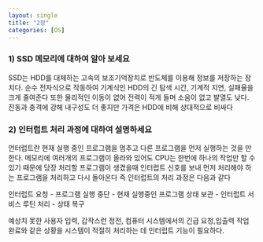 ```yaml
---
layout: single
title: "2장"
categories: [OS]
---
```


### 1) SSD 메모리에 대하여 알아 보세요
	
  
  SSD는 HDD를 대체하는 고속의 보조기억장치로 반도체를 이용해 정보를 저장하는 장치다.
	순수 전자식으로 작동하여 기계식인 HDD의 긴 탐색 시간, 기계적 지연, 실패율을 크게 줄여준다
	또한 물리적인 이동이 없어 전력이 적게 들며 소음이 없고 발열도 낮다. 진동과 충격에 강해 내구성도 더 좋지만
	가격은 HDD에 비해 상대적으로 비싸다

### 2) 인터럽트 처리 과정에 대하여 설명하세요
	
  
  언터럽트란 현재 실행 중인 프로그램을 멈추고 다른 프로그램을 먼저 실행하는 것을 만한다.
	메모리에 여러개의 프로그램이 올라와 있어도 CPU는 한번에 하나의 작업만 할 수 있기 때문에
	당장 처리할 프로그램이 생겼을때 인터럽트 신호를 보내 먼저 처리해야 하는 프로그램을 처리하고 다시 돌아온다
	즉 인터럽트의 처리 과정은 다음과 같다
	
  인터럽트 요청 - 프로그램 실행 중단 - 현재 실행중인 프로그램 상태 보관 - 인터럽트 서비스 루틴 처리 - 상태 복구
	
  
  예상치 못한 사용자 입력, 갑작스런 정전, 컴퓨터 시스템에서의 긴급 요청,입출력 작업 완료와 같은 상황을 시스템이 적절히 처리하는 데 인터럽트 기능이 필요하다.
